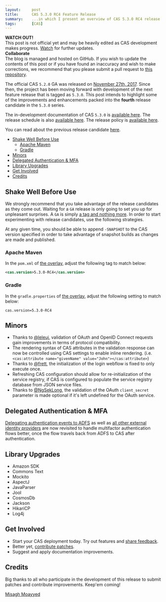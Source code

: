 ```yaml
---
layout:     post
title:      CAS 5.3.0 RC4 Feature Release
summary:    ...in which I present an overview of CAS 5.3.0 RC4 release.
tags:       [CAS]
---
```


<div class="alert alert-danger">
  <strong>WATCH OUT!</strong><br/>This post is not official yet and may be heavily edited as CAS development makes progress. <a href="https://apereo.github.io/feed.xml">Watch</a> for further updates.
</div>

<div class="alert alert-success">
  <strong>Collaborate</strong><br/>The blog is managed and hosted on GitHub. If you wish to update the contents of this post or if you have found an inaccuracy and wish to make corrections, we recommend that you please submit a pull request to <a href="https://github.com/apereo/apereo.github.io">this repository</a>.
</div>

The official CAS `5.2.0` GA was released on [November 27th, 2017](https://github.com/apereo/cas/releases/tag/v5.2.0). Since then,
the project has been moving forward with development of the next feature release
that is tagged as `5.3.0`. This post intends to highlight some of the improvements
and enhancements packed into the **fourth** release candidate in the `5.3.0` series.

The in-development documentation of CAS `5.3.0` is [available here](https://apereo.github.io/cas/development/).
The release schedule is also [available here](https://github.com/apereo/cas/milestones). The release policy
is [available here](https://apereo.github.io/cas/developer/Release-Policy.html).

You can read about the previous release candidate [here](https://apereo.github.io/2018/03/30/530rc3-release/).

<!-- TOC -->

- [Shake Well Before Use](#shake-well-before-use)
    - [Apache Maven](#apache-maven)
    - [Gradle](#gradle)
- [Minors](#minors)
- [Delegated Authentication & MFA](#delegated-authentication-&-mfa)
- [Library Upgrades](#library-upgrades)
- [Get Involved](#get-involved)
- [Credits](#credits)

<!-- /TOC -->

## Shake Well Before Use

We strongly recommend that you take advantage of the release candidates as they come out. Waiting for a `GA` release is only going to set you up for unpleasant surprises. A `GA` is simply [a tag and nothing more](https://apereo.github.io/2017/03/08/the-myth-of-ga-rel/). In order to start experimenting with release candidates, use the following strategies.

At any given time, you should be able to append `-SNAPSHOT` to the CAS version specified in order to take advantage of snapshot builds as changes are made and published.

### Apache Maven

In the `pom.xml` of [the overlay](https://github.com/apereo/cas-overlay-template), adjust the following tag to match below:

```xml
<cas.version>5.3.0-RC4</cas.version>
```

### Gradle

In the `gradle.properties` of [the overlay](https://github.com/apereo/cas-gradle-overlay-template), adjust the following setting to match below:

```properties
cas.version=5.3.0-RC4
```

## Minors

- Thanks to [@leleuj](https://github.com/leleuj), validation of OAuth and OpenID Connect requests gain improvements in terms of protocol compatibility.
- The rendering syntax of CAS attributes in the validation response can now be controlled using CAS settings to enable inline rendering. (i.e. `<cas:attribute name="givenName" value="John"></cas:attribute>`)
- Thanks to [@frett](https://github.com/frett), the initialization of the login webflow is fixed to only execute once.
- Refreshing CAS configuration should allow for re-initialization of the service registry, if CAS is configured to populate the service registry database from JSON service files.
- Thanks to [@NgSekLong](https://github.com/NgSekLong), the validation of the OAuth `client_secret` parameter is made optional if it's left undefined for the OAuth service.

## Delegated Authentication & MFA

[Delegating authentication events to ADFS](https://apereo.github.io/cas/development/integration/ADFS-Integration.html) as well as [all other external identity providers](https://apereo.github.io/cas/development/integration/Delegate-Authentication.html) are now revisited to handle multifactor authentication flows better, once the flow travels back from ADFS to CAS after authentication.

## Library Upgrades

- Amazon SDK
- Commons Text
- Mockito
- AspectJ
- JavaParser
- Jool
- CosmosDb
- Jackson
- HikariCP
- Log4j

## Get Involved

- Start your CAS deployment today. Try out features and [share feedback](https://apereo.github.io/cas/Mailing-Lists.html).
- Better yet, [contribute patches](https://apereo.github.io/cas/developer/Contributor-Guidelines.html).
- Suggest and apply documentation improvements.

## Credits

Big thanks to all who participate in the development of this release to submit patches and contribute improvements. Keep'em coming!

[Misagh Moayyed](https://twitter.com/misagh84)
